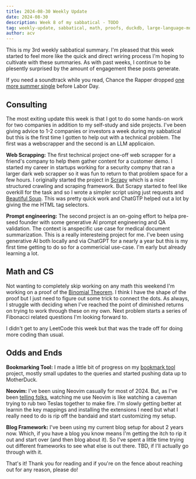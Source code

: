 ```yaml
---
title: 2024-08-30 Weekly Update
date: 2024-08-30 
description: Week 8 of my sabbatical - TODO
tag: weekly-update, sabbatical, math, proofs, duckdb, large-language-models, artifical-intelligence
author: acv
---
```


This is my 3rd weekly sabbatical summary. I'm pleased that this week started to feel more like the quick and direct wriring process I'm hoping to cultivate with these summaries. As with past weeks, I continue to be plesently surprised by the amount of engagement these posts generate. 

If you need a soundtrack while you read, Chance the Rapper dropped [one more summer single](https://open.spotify.com/track/51wZRATIHtYIfb0tMpp3e2?si=3aa644a36f5a46bb) before Labor Day.

## Consulting

The most exiting update this week is that I got to do some hands-on work for two companies in addition to my self-study and side projects. I've been giving advice to 1-2 companies or investors a week during my sabbatical but this is the first time I gotten to help out with a technical problem. The first was a webscrapper and the second is an LLM applicaion.

**Web Scrapping:** The first technical project one-off web scrapper for a friend's company to help them gather content for a customer demo. I started my career in startups working for a security compny that ran a larger dark web scrapper so it was fun to return to that problem space for a few hours. I originally started the project in [Scrapy](https://scrapy.org/) which is a nice structured crawling and scraping framework. But Scrapy started to feel like overkill for the task and so I wrote a simpler script using just requests and [Beautiful Soup](https://beautiful-soup-4.readthedocs.io/en/latest/). This was pretty quick work and ChatGTP helped out a lot by giving the me HTML tag selectors.

**Prompt engineering:** The second project is an on-going effort to helpa pre-seed founder with some generative AI prompt engineering and QA validation. The context is anspecific use case for medical document summarization. This is a really interesteing project for me. I've been using generative AI both locally and via ChatGPT for a nearly a year but this is my first time getting to do so for a commericial use-case. I'm early but already learning a lot.

## Math and CS

Not wanting to completely skip working on any math this weekend I'm working on a proof of the [Binomial Theorem](https://en.wikipedia.org/wiki/Binomial_theorem). I think I have the shape of the proof but I just need to figure out some trick to connect the dots. As always, I struggle with deciding when I've reached the point of diminished returns on trying to work through these on my own. Next problem starts a series of Fibonacci related questions I'm looking forward to.

I didn't get to any LeetCode this week but that was the trade off for doing more coding than usual.

## Odds and Ends

**Bookmarking Tool:** I made a little bit of progress on my [bookmark tool](https://github.com/acviana/bookmark-thing) project, mostly small updates to the queries and started pushing data up to MotherDuck. 

**Neovim:** I've been using Neovim casually for most of 2024. But, as I've been [telling folks](https://x.com/AlexVianaPro/status/1829908268929728957), watching me use Neovim is like watching a caveman trying to rub two Teslas together to make fire. I'm slowly getting better at learnin the key mappings and installing the extensions I need but what I really need to do is rip off the bandaid and start customizing my setup.

**Blog Framework:** I've been using my current blog setup for about 2 years now. Which, if you have a blog you know means I'm getting the itch to rip it out and start over (and then blog about it). So I've spent a little time trying out different frameworks to see what else is out there. TBD, if I'll actually go through with it.

That's it! Thank you for reading and if you're on the fence about reaching out for any reason, please do!
